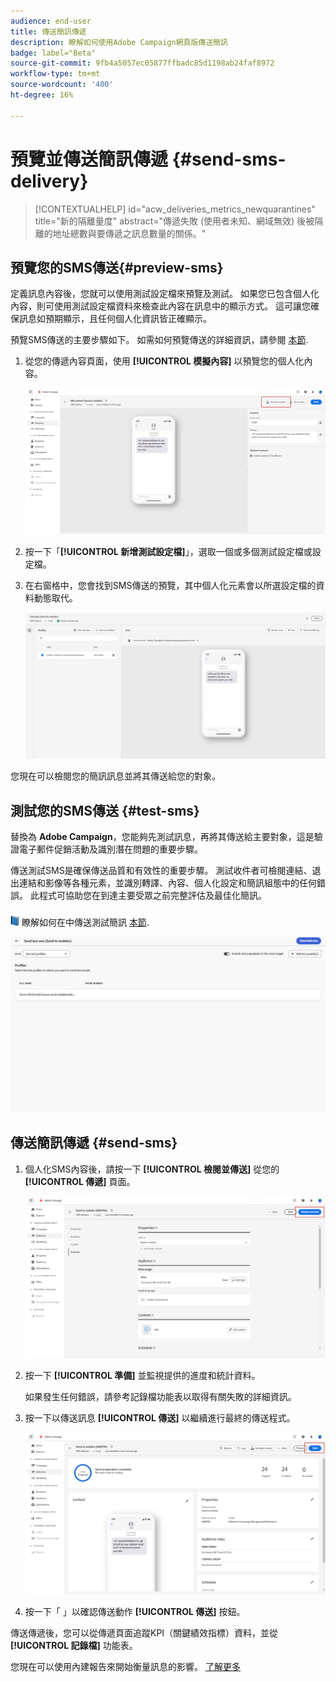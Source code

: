 ```yaml
---
audience: end-user
title: 傳送簡訊傳遞
description: 瞭解如何使用Adobe Campaign網頁版傳送簡訊
badge: label="Beta"
source-git-commit: 9fb4a5057ec05877ffbadc85d1198ab24faf8972
workflow-type: tm+mt
source-wordcount: '400'
ht-degree: 16%

---
```


# 預覽並傳送簡訊傳遞 {#send-sms-delivery}

>[!CONTEXTUALHELP]
>id="acw_deliveries_metrics_newquarantines"
>title="新的隔離量度"
>abstract="傳遞失敗 (使用者未知、網域無效) 後被隔離的地址總數與要傳遞之訊息數量的關係。"

## 預覽您的SMS傳送{#preview-sms}

定義訊息內容後，您就可以使用測試設定檔來預覽及測試。 如果您已包含個人化內容，則可使用測試設定檔資料來檢查此內容在訊息中的顯示方式。 這可讓您確保訊息如預期顯示，且任何個人化資訊皆正確顯示。

預覽SMS傳送的主要步驟如下。 如需如何預覽傳送的詳細資訊，請參閱 [本節](../preview-test/preview-content.md).

1. 從您的傳遞內容頁面，使用 **[!UICONTROL 模擬內容]** 以預覽您的個人化內容。

   ![](assets/sms_send_1.png)

1. 按一下「**[!UICONTROL 新增測試設定檔]**」，選取一個或多個測試設定檔或設定檔。

   <!--
    Once your test profiles are selected, click **[!UICONTROL Select]**.
    ![](assets/sms_send_2.png)
    -->

1. 在右窗格中，您會找到SMS傳送的預覽，其中個人化元素會以所選設定檔的資料動態取代。

   ![](assets/sms_send_3.png)

您現在可以檢閱您的簡訊訊息並將其傳送給您的對象。

## 測試您的SMS傳送 {#test-sms}

替換為 **Adobe Campaign**，您能夠先測試訊息，再將其傳送給主要對象，這是驗證電子郵件促銷活動及識別潛在問題的重要步驟。

傳送測試SMS是確保傳送品質和有效性的重要步驟。 測試收件者可檢閱連結、退出連結和影像等各種元素，並識別轉譯、內容、個人化設定和簡訊組態中的任何錯誤。 此程式可協助您在到達主要受眾之前完整評估及最佳化簡訊。

![](../assets/do-not-localize/book.png) 瞭解如何在中傳送測試簡訊 [本節](../preview-test/test-deliveries.md).

![](assets/sms_send_6.png)

## 傳送簡訊傳遞 {#send-sms}

1. 個人化SMS內容後，請按一下 **[!UICONTROL 檢閱並傳送]** 從您的 **[!UICONTROL 傳遞]** 頁面。

   ![](assets/sms_send_4.png)

1. 按一下 **[!UICONTROL 準備]** 並監視提供的進度和統計資料。

   如果發生任何錯誤，請參考記錄檔功能表以取得有關失敗的詳細資訊。

1. 按一下以傳送訊息 **[!UICONTROL 傳送]** 以繼續進行最終的傳送程式。

   ![](assets/sms_send_5.png)

1. 按一下「 」以確認傳送動作 **[!UICONTROL 傳送]** 按鈕。

傳送傳遞後，您可以從傳遞頁面追蹤KPI（關鍵績效指標）資料，並從 **[!UICONTROL 記錄檔]** 功能表。

您現在可以使用內建報告來開始衡量訊息的影響。 [了解更多](../reporting/sms-report.md)




